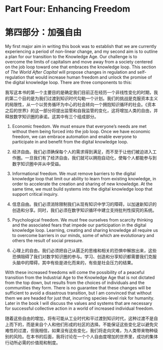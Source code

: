# Part Four: Enhancing Freedom
# 第四部分：加强自由

My first major aim in writing this book was to establish that we are currently experiencing a period of non-linear change, and my second aim is to outline a plan for our transition to the Knowledge Age. Our challenge is to overcome the limits of capitalism and move away from a society centered on the job loop toward one that embraces the knowledge loop. This section of *The World After Capital* will propose changes in regulation and self-regulation that would increase human freedom and unlock the promise of the digital knowledge loop. There are three components to this:

我写这本书的第一个主要目的是确定我们目前正在经历一个非线性变化的时期，我的第二个目的是为我们过渡到知识时代勾勒一个计划。我们的挑战是克服资本主义的局限性，从一个以劳务循环为中心的社会转向一个拥抱知识循环的社会。《资本之后的世界》的这一部分将提出监管和自我监管的变化，这将增加人类的自由，并释放数字知识圈的承诺。这其中有三个组成部分。
 
1. Economic freedom. We must ensure that everyone’s needs are met without them being forced into the job loop. Once we have economic freedom, we can embrace automation and enable everyone to participate in and benefit from the digital knowledge loop. 

1. 经济自由。我们必须确保每个人的需求得到满足，而不至于让他们被迫进入工作圈。一旦我们有了经济自由，我们就可以拥抱自动化，使每个人都能参与到数字知识圈中并从中受益。

2. Informational freedom. We must remove barriers to the digital knowledge loop that limit our ability to learn from existing knowledge, in order to accelerate the creation and sharing of new knowledge. At the same time, we must build systems into the digital knowledge loop that support critical inquiry. 

2. 信息自由。我们必须消除限制我们从现有知识中学习的障碍，以加速新知识的创造和分享。同时，我们必须在数字知识循环中建立支持批判性探究的系统。

3. Psychological freedom. We must free ourselves from scarcity thinking and the associated fears that impede our participation in the digital knowledge loop. Learning, creating and sharing knowledge all require us to overcome barriers in our minds, some of which are evolutionary and others the result of social pressure.

3. 心理上的自由。我们必须把自己从匮乏的思维和相关的恐惧中解放出来，这些恐惧阻碍了我们对数字知识圈的参与。学习、创造和分享知识都需要我们克服头脑中的障碍，其中有些是进化而来的，有些是社会压力的结果。

With these increased freedoms will come the possibility of a peaceful transition from the Industrial Age to the Knowledge Age that is not dictated from the top down, but results from the choices of individuals and the communities they form. There is no guarantee that these changes will be sufficient to avoid a disastrous transition, but I am convinced that without them we are headed for just that, incurring species-level risk for humanity. Later in the book I will discuss the values and systems that are necessary for successful collective action in a world of increased individual freedom.

随着这些自由的增加，将有可能从工业时代和平过渡到知识时代，这种过渡不是自上而下的，而是来自个人和他们形成的社区的选择。不能保证这些变化足以避免灾难性的过渡，但我相信，如果没有这些变化，我们将走向灾难，为人类带来物种级别的风险。在本书的后面，我将讨论在一个个人自由度增加的世界里，成功的集体行动所必需的价值观和制度。